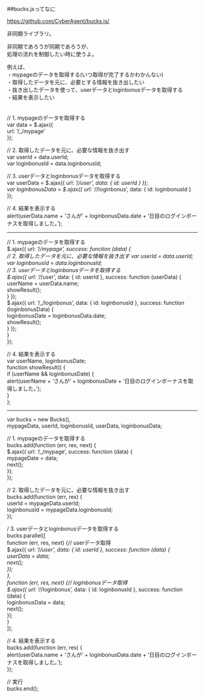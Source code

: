 ##bucks.jsってなに  
  
https://github.com/CyberAgent/bucks.js/  
  
非同期ライブラリ。  　
  
非同期であろうが同期であろうが、  
処理の流れを制御したい時に使うよ。    
  
例えば、  
・mypageのデータを取得する(いつ取得が完了するかわかんない)  
・取得したデータを元に、必要とする情報を抜き出したい  
・抜き出したデータを使って、userデータとloginbonusデータを取得する  
・結果を表示したい  
　　
  
// 1. mypageのデータを取得する  
var data = $.ajax({  
 url: ‘/_/mypage’  
});  
  
// 2. 取得したデータを元に、必要な情報を抜き出す  
var userId = data.userId;  
var loginbonusId = data.loginbonusId;  
  
// 3. userデータとloginbonusデータを取得する  
var userData = $.ajax({ url: ‘/_/user’, data: { id: userId } });  
var loginbonusData = $.ajax({ url: ‘/_/loginbonus’, data: { id: loginbonusId } });  
  
// 4. 結果を表示する  
alert(userData.name + ‘さんが’ + loginbonusData.date + ‘日目のログインボーナスを取得しました。’);  
 
*** 
    
// 1. mypageのデータを取得する  
$.ajax({ url: ‘/_/mypage’, success: function (data) {  
  // 2. 取得したデータを元に、必要な情報を抜き出す
  var userId = data.userId;  
  var loginbonusId = data.loginbonusId;  
  // 3. userデータとloginbonusデータを取得する  
  $.ajax({ url: ‘/_/user’, data: { id: userId }, success: function (userData) {  
  userName = userData.name;  
  showResult();  
  } });  
  $.ajax({ url: ‘/_/loginbonus’, data: { id: loginbonusId }, success: function (loginbonusData) {  
    loginbonusDate = loginbonusData.date;  
   showResult();  
  } });  
  }  
});  
  
// 4. 結果を表示する  
var userName, loginbonusDate;  
function showResult() {  
    if (userName && loginbonusDate) {  
      alert(userName + ‘さんが’ + loginbonusDate + ‘日目のログインボーナスを取得しました。’);  
    }  
};  
  
***  
  
var bucks = new Bucks(),  
      mypageData, userId, loginbonusId, userData, loginbonusData;  
  
// 1. mypageのデータを取得する  
bucks.add(function (err, res, next) {  
  $.ajax({ url: ‘/_/mypage’, success: function (data) {  
    mypageDate = data;  
    next();  
  });  
});  
  
// 2. 取得したデータを元に、必要な情報を抜き出す  
bucks.add(function (err, res) {  
  userId = mypageData.userId;  
  loginbonusId = mypageData.loginbonusId;  
});  
  
/ 3. userデータとloginbonusデータを取得する  
bucks.parallel([  
  function (err, res, next) {// userデータ取得  
    $.ajax({ url: ‘/_/user’, data: { id: userId }, success: function (data) {  
      userData = data;  
      next();  
    });  
  },  
  function (err, res, next) {// loginbonusデータ取得  
    $.ajax({ url: ‘/_/loginbonus’, data: { id: loginbonusId }, success: function (data) {  
      loginbonusData = data;  
      next();  
    });  
  }  
]);  
  
// 4. 結果を表示する  
bucks.add(function (err, res) {  
  alert(userData.name + ‘さんが’ + loginbonusData.date + ‘日目のログインボーナスを取得しました。’);  
});  
  
// 実行  
bucks.end();  

  
  
